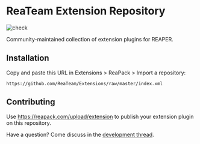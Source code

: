 # ReaTeam Extension Repository

![check](https://github.com/ReaTeam/Extensions/workflows/check/badge.svg)

Community-maintained collection of extension plugins for REAPER.

## Installation

Copy and paste this URL in Extensions > ReaPack > Import a repository:

```
https://github.com/ReaTeam/Extensions/raw/master/index.xml
```

## Contributing

Use <https://reapack.com/upload/extension> to publish your extension plugin on this repository.

Have a question? Come discuss in the [development thread](https://forum.cockos.com/showthread.php?t=169127).
